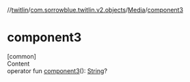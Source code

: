 //[twitlin](../../index.md)/[com.sorrowblue.twitlin.v2.objects](../index.md)/[Media](index.md)/[component3](component3.md)



# component3  
[common]  
Content  
operator fun [component3](component3.md)(): [String](https://kotlinlang.org/api/latest/jvm/stdlib/kotlin/-string/index.html)?  



